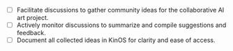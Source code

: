 - [ ] Facilitate discussions to gather community ideas for the collaborative AI art project.
- [ ] Actively monitor discussions to summarize and compile suggestions and feedback.
- [ ] Document all collected ideas in KinOS for clarity and ease of access.